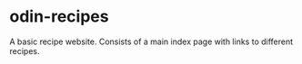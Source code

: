 # odin-recipes
A basic recipe website.
Consists of a main index page with links to different recipes.